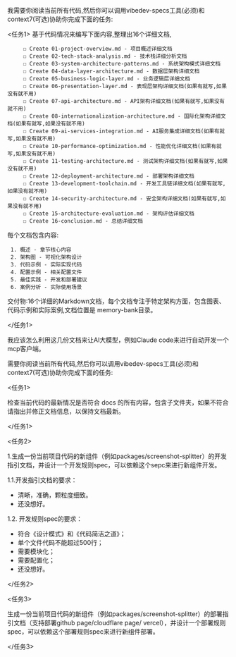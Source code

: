 我需要你阅读当前所有代码,然后你可以调用vibedev-specs工具(必须)和context7(可选)协助你完成下面的任务:
 
<任务1>
基于代码情况来编写下面内容,整理出16个详细文档,

```16个详细文档列表
     ☐ Create 01-project-overview.md - 项目概述详细文档                    
     ☐ Create 02-tech-stack-analysis.md - 技术栈详细分析文档
     ☐ Create 03-system-architecture-patterns.md - 系统架构模式详细文档
     ☐ Create 04-data-layer-architecture.md - 数据层架构详细文档
     ☐ Create 05-business-logic-layer.md - 业务逻辑层详细文档
     ☐ Create 06-presentation-layer.md - 表现层架构详细文档(如果有就写,如果没有就不用)
     ☐ Create 07-api-architecture.md - API架构详细文档(如果有就写,如果没有就不用)
     ☐ Create 08-internationalization-architecture.md - 国际化架构详细文档(如果有就写,如果没有就不用)
     ☐ Create 09-ai-services-integration.md - AI服务集成详细文档(如果有就写,如果没有就不用)
     ☐ Create 10-performance-optimization.md - 性能优化详细文档(如果有就写,如果没有就不用)
     ☐ Create 11-testing-architecture.md - 测试架构详细文档(如果有就写,如果没有就不用)
     ☐ Create 12-deployment-architecture.md - 部署架构详细文档
     ☐ Create 13-development-toolchain.md - 开发工具链详细文档(如果有就写,如果没有就不用)
     ☐ Create 14-security-architecture.md - 安全架构详细文档(如果有就写,如果没有就不用)
     ☐ Create 15-architecture-evaluation.md - 架构评估详细文档
     ☐ Create 16-conclusion.md - 总结详细文档

```

每个文档包含内容: 

     1. 概述 - 章节核心内容
     2. 架构图 - 可视化架构设计
     3. 代码示例 - 实际实现代码
     4. 配置示例 - 相关配置文件
     5. 最佳实践 - 开发和部署建议
     6. 案例分析 - 实际使用场景

交付物:16个详细的Markdown文档，每个文档专注于特定架构方面，包含图表、代码示例和实际案例,文档位置是 memory-bank目录。


</任务1>

我应该怎么利用这几份文档来让AI大模型，例如Claude code来进行自动开发一个mcp客户端。



需要你阅读当前所有代码,然后你可以调用vibedev-specs工具(必须)和context7(可选)协助你完成下面的任务:
 
<任务1>

检查当前代码的最新情况是否符合 docs 的所有内容，包含子文件夹，如果不符合请指出并修正文档信息，以保持文档最新。

</任务1>


<任务2>

1.生成一份当前项目代码的新组件（例如packages/screenshot-splitter）的开发指引文档，并设计一个开发规则spec，可以依赖这个sepc来进行新组件开发。

1.1.开发指引文档的要求：
*  清晰，准确，颗粒度细致。
* 还没想好。

1.2. 开发规则spec的要求：
* 符合《设计模式》和《代码简洁之道》；
* 单个文件代码不能超过500行；
* 需要模块化；
* 需要配置化；
* 还没想好。

</任务2>


<任务3>

生成一份当前项目代码的新组件（例如packages/screenshot-splitter）的部署指引文档（支持部署github page/cloudflare page/ vercel），并设计一个部署规则spec，可以依赖这个部署规则spec来进行新组件部署。

</任务3>